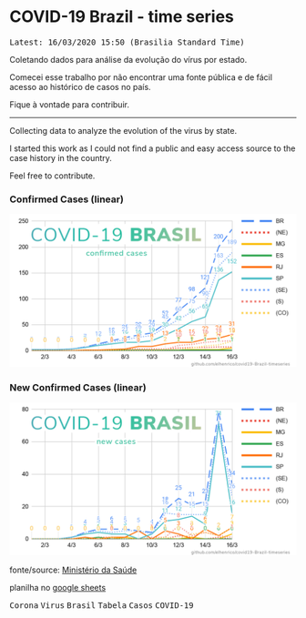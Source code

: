 # COVID-19 Brazil - time series

<kbd>Latest: 16/03/2020 15:50 (Brasilia Standard Time)</kbd>

Coletando dados para análise da evolução do vírus por estado.

Comecei esse trabalho por não encontrar uma fonte pública e de fácil acesso ao histórico de casos no país.

Fique à vontade para contribuir.

----

Collecting data to analyze the evolution of the virus by state.

I started this work as I could not find a public and easy access source to the case history in the country.

Feel free to contribute.

### Confirmed Cases (linear)
![Confirmed Linear Chart](/docs/linear.png)

### New Confirmed Cases (linear)
![New Linear Chart](/docs/linear-new.png)

fonte/source: [Ministério da Saúde](http://plataforma.saude.gov.br/novocoronavirus/)

planilha no [google sheets](https://docs.google.com/spreadsheets/d/1L1CnyeKA8ZJprzFCa3ZiRIzcP44mahmcG4M_hnlbMFQ/edit?usp=sharing)

<kbd>Corona</kbd> <kbd>Virus</kbd> <kbd>Brasil</kbd> <kbd>Tabela</kbd> <kbd>Casos</kbd> <kbd>COVID-19</kbd>